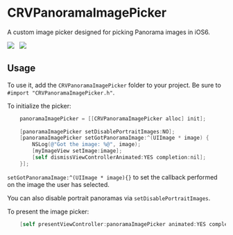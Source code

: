 CRVPanoramaImagePicker
===

A custom image picker designed for picking Panorama images in iOS6.

![](https://raw.github.com/createch/CRVPanoramaImagePicker/master/Screenshots/loading.png) &nbsp; 
![](https://raw.github.com/createch/CRVPanoramaImagePicker/master/Screenshots/picker.png)

Usage
--

To use it, add the `CRVPanoramaImagePicker` folder to your project. Be sure to `#import "CRVPanoramaImagePicker.h"`.

To initialize the picker:

``` Objective-C
    panoramaImagePicker = [[CRVPanoramaImagePicker alloc] init];
    
    [panoramaImagePicker setDisablePortraitImages:NO];
    [panoramaImagePicker setGotPanoramaImage:^(UIImage * image) {
        NSLog(@"Got the image: %@", image);
        [myImageView setImage:image];
        [self dismissViewControllerAnimated:YES completion:nil];
    }];
```

`setGotPanoramaImage:^(UIImage * image){}` to set the callback performed on the image the user has selected.

You can also disable portrait panoramas via `setDisablePortraitImages`.

To present the image picker:

``` Objective-C
    [self presentViewController:panoramaImagePicker animated:YES completion:nil];
```